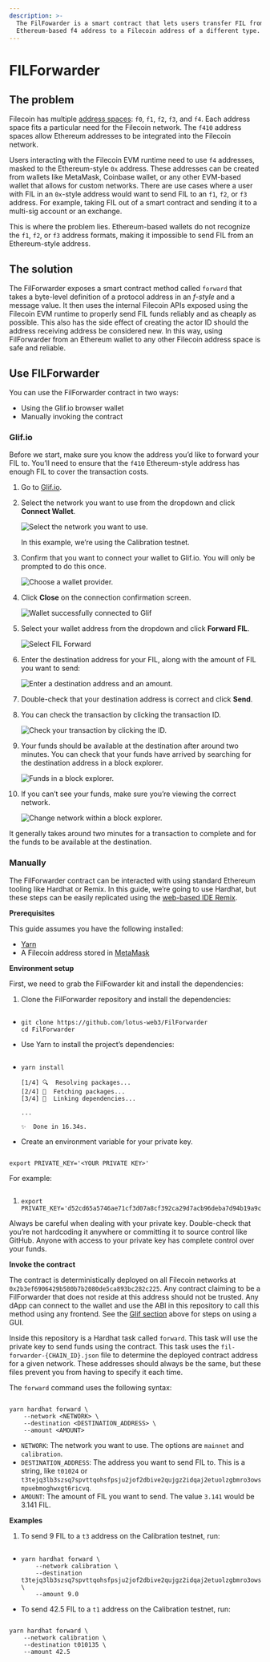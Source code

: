 ```yaml
---
description: >-
  The FilFowarder is a smart contract that lets users transfer FIL from an
  Ethereum-based f4 address to a Filecoin address of a different type.
---
```


# FILForwarder

## The problem

Filecoin has multiple [address spaces](https://docs.filecoin.io/smart-contracts/filecoin-evm-runtime/address-types/#delegated-addresses): `f0`, `f1`, `f2`, `f3`, and `f4`. Each address space fits a particular need for the Filecoin network. The `f410` address spaces allow Ethereum addresses to be integrated into the Filecoin network.

Users interacting with the Filecoin EVM runtime need to use `f4` addresses, masked to the Ethereum-style `0x` address. These addresses can be created from wallets like MetaMask, Coinbase wallet, or any other EVM-based wallet that allows for custom networks. There are use cases where a user with FIL in an `0x`-style address would want to send FIL to an `f1`, `f2`, or `f3` address. For example, taking FIL out of a smart contract and sending it to a multi-sig account or an exchange.

This is where the problem lies. Ethereum-based wallets do not recognize the `f1`, `f2`, or `f3` address formats, making it impossible to send FIL from an Ethereum-style address.

## The solution

The FilForwarder exposes a smart contract method called `forward` that takes a byte-level definition of a protocol address in an _f-style_ and a message value. It then uses the internal Filecoin APIs exposed using the Filecoin EVM runtime to properly send FIL funds reliably and as cheaply as possible. This also has the side effect of creating the actor ID should the address receiving address be considered new. In this way, using FilForwarder from an Ethereum wallet to any other Filecoin address space is safe and reliable.

## Use FILForwarder

You can use the FilForwarder contract in two ways:

* Using the Glif.io browser wallet
* Manually invoking the contract

### Glif.io

Before we start, make sure you know the address you’d like to forward your FIL to. You’ll need to ensure that the `f410` Ethereum-style address has enough FIL to cover the transaction costs.

1. Go to [Glif.io](https://glif.io).
2.  Select the network you want to use from the dropdown and click **Connect Wallet**.

    ![Select the network you want to use.](https://docs.filecoin.io/smart-contracts/filecoin-evm-runtime/filforwader/glif-01-select-network\_hud48bae661a53d2bfb1e4ee5b5886228d\_1412363\_2194x0\_resize\_q75\_h2\_box\_3.webp)

    In this example, we’re using the Calibration testnet.
3.  Confirm that you want to connect your wallet to Glif.io. You will only be prompted to do this once.

    ![Choose a wallet provider.](https://docs.filecoin.io/smart-contracts/filecoin-evm-runtime/filforwader/glif-02-choose-wallet-provider\_hud48bae661a53d2bfb1e4ee5b5886228d\_1069246\_2194x0\_resize\_q75\_h2\_box\_3.webp)
4.  Click **Close** on the connection confirmation screen.

    ![Wallet successfully connected to Glif](https://docs.filecoin.io/smart-contracts/filecoin-evm-runtime/filforwader/glif-03-wallet-successfully-connected\_hud48bae661a53d2bfb1e4ee5b5886228d\_745883\_2194x0\_resize\_q75\_h2\_box\_3.webp)
5.  Select your wallet address from the dropdown and click **Forward FIL**.

    ![Select FIL Forward](https://docs.filecoin.io/smart-contracts/filecoin-evm-runtime/filforwader/glif-04-select-forward\_hud48bae661a53d2bfb1e4ee5b5886228d\_1419999\_2194x0\_resize\_q75\_h2\_box\_3.webp)
6.  Enter the destination address for your FIL, along with the amount of FIL you want to send:

    ![Enter a destination address and an amount.](https://docs.filecoin.io/smart-contracts/filecoin-evm-runtime/filforwader/glif-05-address-and-amount\_hub82e28e76599e4ab51f9816d42640164\_904281\_2194x0\_resize\_q75\_h2\_box\_3.webp)
7. Double-check that your destination address is correct and click **Send**.
8.  You can check the transaction by clicking the transaction ID.

    ![Check your transaction by clicking the ID.](https://docs.filecoin.io/smart-contracts/filecoin-evm-runtime/filforwader/glif-06-transaction-id\_hub82e28e76599e4ab51f9816d42640164\_895507\_2194x0\_resize\_q75\_h2\_box\_3.webp)
9.  Your funds should be available at the destination after around two minutes. You can check that your funds have arrived by searching for the destination address in a block explorer.

    ![Funds in a block explorer.](https://docs.filecoin.io/smart-contracts/filecoin-evm-runtime/filforwader/glif-07-funds-in-a-block-explorer\_hub82e28e76599e4ab51f9816d42640164\_1111167\_2194x0\_resize\_q75\_h2\_box\_3.webp)
10. If you can’t see your funds, make sure you’re viewing the correct network.

    ![Change network within a block explorer.](https://docs.filecoin.io/smart-contracts/filecoin-evm-runtime/filforwader/glif-08-change-network\_hub82e28e76599e4ab51f9816d42640164\_1178987\_2194x0\_resize\_q75\_h2\_box\_3.webp)

It generally takes around two minutes for a transaction to complete and for the funds to be available at the destination.

### Manually

The FilForwarder contract can be interacted with using standard Ethereum tooling like Hardhat or Remix. In this guide, we’re going to use Hardhat, but these steps can be easily replicated using the [web-based IDE Remix](https://docs.filecoin.io/smart-contracts/developing-contracts/remix/).

**Prerequisites**

This guide assumes you have the following installed:

* [Yarn](https://yarnpkg.com/)
* A Filecoin address stored in [MetaMask](https://docs.filecoin.io/basics/assets/wallets/#compatible-wallets)

**Environment setup**

First, we need to grab the FilFowarder kit and install the dependencies:

1.  Clone the FilForwarder repository and install the dependencies:

    ```
    ```

* ```shell
  git clone https://github.com/lotus-web3/FilForwarder
  cd FilForwarder
  ```
*   Use Yarn to install the project’s dependencies:

    ```
    ```
*   ```shell
    yarn install
    ```

    ```plaintext
    [1/4] 🔍  Resolving packages...
    [2/4] 🚚  Fetching packages...
    [3/4] 🔗  Linking dependencies...

    ...

    ✨  Done in 16.34s.
    ```
*   Create an environment variable for your private key.

    ```
    ```

```shell
export PRIVATE_KEY='<YOUR PRIVATE KEY>'
```

For example:

```
```

1. ```shell
   export PRIVATE_KEY='d52cd65a5746ae71cf3d07a8cf392ca29d7acb96deba7d94b19a9cf3c9f63022'
   ```

Always be careful when dealing with your private key. Double-check that you’re not hardcoding it anywhere or committing it to source control like GitHub. Anyone with access to your private key has complete control over your funds.

**Invoke the contract**

The contract is deterministically deployed on all Filecoin networks at `0x2b3ef6906429b580b7b2080de5ca893bc282c225`. Any contract claiming to be a FilForwarder that does not reside at this address should not be trusted. Any dApp can connect to the wallet and use the ABI in this repository to call this method using any frontend. See the [Glif section](https://docs.filecoin.io/smart-contracts/filecoin-evm-runtime/filforwader/#glifio) above for steps on using a GUI.

Inside this repository is a Hardhat task called `forward`. This task will use the private key to send funds using the contract. This task uses the `fil-forwarder-{CHAIN_ID}.json` file to determine the deployed contract address for a given network. These addresses should always be the same, but these files prevent you from having to specify it each time.

The `forward` command uses the following syntax:

```
```

```shell
yarn hardhat forward \
    --network <NETWORK> \
    --destination <DESTINATION_ADDRESS> \
    --amount <AMOUNT>
```

* `NETWORK`: The network you want to use. The options are `mainnet` and `calibration`.
* `DESTINATION_ADDRESS`: The address you want to send FIL to. This is a string, like `t01024` or `t3tejq3lb3szsq7spvttqohsfpsju2jof2dbive2qujgz2idqaj2etuolzgbmro3owsmpuebmoghwxgt6ricvq`.
* `AMOUNT`: The amount of FIL you want to send. The value `3.141` would be 3.141 FIL.

**Examples**

1.  To send 9 FIL to a `t3` address on the Calibration testnet, run:

    ```
    ```

* ```shell
  yarn hardhat forward \
      --network calibration \
      --destination t3tejq3lb3szsq7spvttqohsfpsju2jof2dbive2qujgz2idqaj2etuolzgbmro3owsmpuebmoghwxgt6ricvq \
      --amount 9.0
  ```
*   To send 42.5 FIL to a `t1` address on the Calibration testnet, run:

    ```
    ```

```shell
yarn hardhat forward \
    --network calibration \
    --destination t010135 \
    --amount 42.5
```

